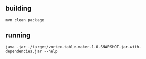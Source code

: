 ## building

```
mvn clean package
```

## running

```
java -jar ./target/vortex-table-maker-1.0-SNAPSHOT-jar-with-dependencies.jar --help
```
